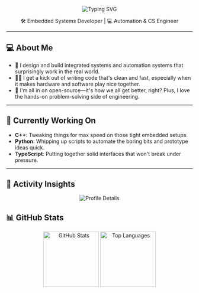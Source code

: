 <p align="center">
  <div align="center">
    <img src="https://readme-typing-svg.demolab.com?font=Fira+Code&size=28&color=FFFFFF&background=000000&center=true&vCenter=true&width=1000&lines=R8bert;Automation+%26+Computer+Science+Engineer" alt="Typing SVG" />
  </div>
</p>

<p align="center">
  🛠 Embedded Systems Developer | 💻 Automation & CS Engineer
</p>

---

## 💻 About Me

- 🔌 I design and build integrated systems and automation systems that surprisingly work in the real world.
- 🧑‍💻 I get a kick out of writing code that's clean and fast, especially when it makes hardware and software play nice together.
- 🌟 I'm all in on open-source—it's how we all get better, right? Plus, I love the hands-on problem-solving side of engineering.

---

## 🌱 Currently Working On

- **C++**: Tweaking things for max speed on those tight embedded setups.  
- **Python**: Whipping up scripts to automate the boring bits and prototype ideas quick.  
- **TypeScript**: Putting together solid interfaces that won't break under pressure.

---

## 🚀 Activity Insights 

<p align="center">
  <img src="https://github-profile-summary-cards.vercel.app/api/cards/profile-details?username=R8bert&theme=tokyonight" alt="Profile Details"/>
</p>

## 📊 GitHub Stats

<p align="center">
  <img height="150em" src="https://github-readme-stats.vercel.app/api?username=R8bert&show_icons=true&theme=tokyonight&hide_border=true" alt="GitHub Stats"/>
  <img height="150em" src="https://github-readme-stats.vercel.app/api/top-langs/?username=R8bert&layout=compact&theme=tokyonight&hide_border=true&langs_count=6" alt="Top Languages"/>
</p>
